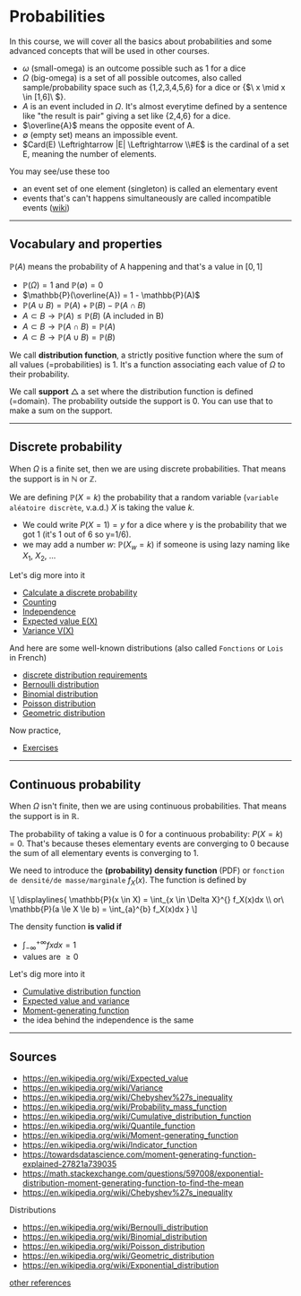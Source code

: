 # Probabilities

In this course, we will cover all the basics about
probabilities and some advanced concepts that
will be used in other courses.

* $\omega$ (small-omega)
  is an outcome possible 
  <span class="tms">such as 1 for a dice</span>
* $\Omega$ (big-omega)
  is a set of all possible outcomes,
  also called sample/probability space
  <span class="tms">such as {1,2,3,4,5,6} for a dice
  or {$\ x \mid x \in [1,6]\ $}</span>.
* $A$ is an event included in <span>
  $\Omega$. <span class="tms">
  It's almost everytime defined
  by a sentence like "the result is pair"
  giving a set like {2,4,6} for a dice.
  </span>
* $\overline{A}$ means the opposite
  event of A.
* $\emptyset$ (empty set)
  means an impossible event.
* $Card(E) \Leftrightarrow |E| \Leftrightarrow \\#E$ is the cardinal of
  a set E, meaning the number of elements.

You may see/use these too

* an event set of one element (singleton) is called
  an elementary event
* events that's can't happens simultaneously are
  called incompatible events ([wiki](https://fr.wikipedia.org/wiki/%C3%89v%C3%A9nements_incompatibles))

<hr class="sl">

## Vocabulary and properties

$\mathbb{P}(A)$ 
means the probability of A
happening and that's a value in
$[0,1]$

* $\mathbb{P}(\Omega) = 1$ and $\mathbb{P}(\emptyset) = 0$
* $\mathbb{P}(\overline{A}) = 1 - \mathbb{P}(A)$
* $\mathbb{P}(A \cup B) = \mathbb{P}(A) + \mathbb{P}(B) -
  \mathbb{P}(A \cap B)$
* $A \subset B \to \mathbb{P}(A) \le \mathbb{P}(B)$ (A included in B)
* $A \subset B \to \mathbb{P}(A \cap B) = \mathbb{P}(A)$
* $A \subset B \to \mathbb{P}(A \cup B) = \mathbb{P}(B)$

We call **distribution function**, a strictly positive
function where the sum of all values (=probabilities) is 1.
It's a function associating each value of
$\Omega$ to their probability.

We call **support** $\bigtriangleup$ 
a set where the distribution function is defined
(=domain). The probability
outside the support is 0. You can use that to make a sum
on the support.

<hr class="sl">

## Discrete probability

When $\Omega$ is a finite set, 
then we are using discrete probabilities.
That means the support is
in $\mathbb{N}$ or $\mathbb{Z}$.

We are defining $\mathbb{P}(X=k)$ the probability that a random variable 
(``variable aléatoire discrète``, v.a.d.) $X$ is taking the value $k$.

* We could write $P(X = 1) = y$ for a dice where y is
  the probability that we got 1 (<span class="tms">it's 1 out of 6 so y=1/6</span>).
* we may add a number $w$: $\mathbb{P}(X_w=k)$
  if someone is using lazy naming like $X_1$, $X_2$, ...

Let's dig more into it

* [Calculate a discrete probability](discrete/calculate.md)
* [Counting](discrete/counting.md)
* [Independence](discrete/independence.md)
* [Expected value E(X)](discrete/expected-value.md)
* [Variance V(X)](discrete/variance.md)

And here are some well-known distributions
(also called ``Fonctions`` or ``Lois`` in French)

* [discrete distribution requirements](discrete/dist/requirements.md)
* [Bernoulli distribution](discrete/dist/bernoulli.md)
* [Binomial distribution](discrete/dist/binom.md)
* [Poisson distribution](discrete/dist/poisson.md)
* [Geometric distribution](discrete/dist/geometric.md)

Now practice,

* [Exercises](discrete/exercises.md)

<hr class="sr">

## Continuous probability

When $\Omega$ isn't finite,
then we are using continuous probabilities.
That means the support is
in $\mathbb{R}$.

The probability of taking a value is 0 for
a continuous probability: $P(X=k)=0$. That's because
theses elementary events are converging to 0
because the sum of all elementary events is converging
to 1.

We need to introduce the **(probability) density function** (PDF)
or ``fonction de densité/de masse/marginale`` $f_X(x)$. The function is defined
by 

<div>
\[
\displaylines{
\mathbb{P}(x \in X) = \int_{x \in \Delta X}^{} f_X(x)dx \\
or\ \mathbb{P}(a \le X \le b) = \int_{a}^{b} f_X(x)dx
}
\]
</div>

The density function **is valid if**

* $\int_{-\infty}^{+\infty} fxdx = 1$
* values are $\ge 0$

Let's dig more into it

* [Cumulative distribution function](continuous/cdf.md)
* [Expected value and variance](continuous/moments.md)
* [Moment-generating function](continuous/mgf.md)
* the idea behind the independence is the same

<hr class="sr">

## Sources

* <https://en.wikipedia.org/wiki/Expected_value>
* <https://en.wikipedia.org/wiki/Variance>
* <https://en.wikipedia.org/wiki/Chebyshev%27s_inequality>
* <https://en.wikipedia.org/wiki/Probability_mass_function>
* <https://en.wikipedia.org/wiki/Cumulative_distribution_function>
* <https://en.wikipedia.org/wiki/Quantile_function>
* <https://en.wikipedia.org/wiki/Moment-generating_function>
* <https://en.wikipedia.org/wiki/Indicator_function>
* <https://towardsdatascience.com/moment-generating-function-explained-27821a739035>
* <https://math.stackexchange.com/questions/597008/exponential-distribution-moment-generating-function-to-find-the-mean>
* <https://en.wikipedia.org/wiki/Chebyshev%27s_inequality>

Distributions

* <https://en.wikipedia.org/wiki/Bernoulli_distribution>
* <https://en.wikipedia.org/wiki/Binomial_distribution>
* <https://en.wikipedia.org/wiki/Poisson_distribution>
* <https://en.wikipedia.org/wiki/Geometric_distribution>
* <https://en.wikipedia.org/wiki/Exponential_distribution>

[other references](refs.md)